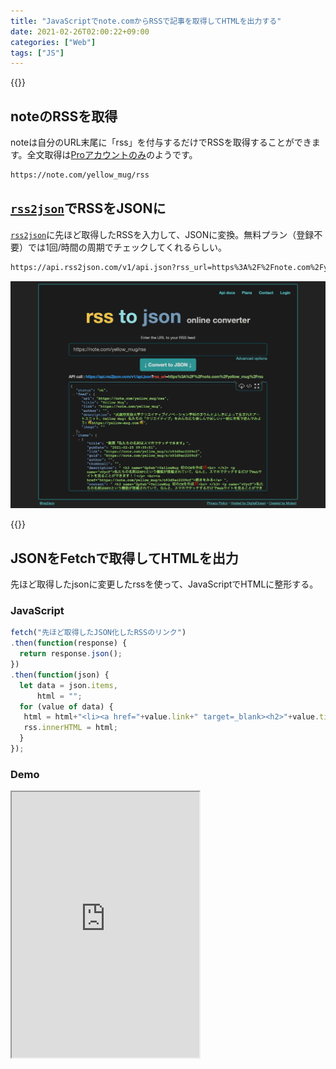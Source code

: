 ```yaml
---
title: "JavaScriptでnote.comからRSSで記事を取得してHTMLを出力する"
date: 2021-02-26T02:00:22+09:00
categories: ["Web"]
tags: ["JS"]
---
```


{{<ad>}}

## noteのRSSを取得

noteは自分のURL末尾に「rss」を付与するだけでRSSを取得することができます。全文取得は[Proアカウントのみ](https://help.note.com/hc/ja/articles/900001001246-記事の全文をRSSで受け取りたい)のようです。

```html
https://note.com/yellow_mug/rss
```

## [`rss2json`](https://rss2json.com)でRSSをJSONに

[`rss2json`](https://rss2json.com)に先ほど取得したRSSを入力して、JSONに変換。無料プラン（登録不要）では1回/時間の周期でチェックしてくれるらしい。

```html
https://api.rss2json.com/v1/api.json?rss_url=https%3A%2F%2Fnote.com%2Fyellow_mug%2Frss
```

![](../../../images/js-rss2json-note-1.jpg)

{{<ad>}}

## JSONをFetchで取得してHTMLを出力

先ほど取得したjsonに変更したrssを使って、JavaScriptでHTMLに整形する。

### JavaScript

```js
fetch("先ほど取得したJSON化したRSSのリンク")
.then(function(response) {
  return response.json();
})
.then(function(json) {
  let data = json.items,
      html = "";
  for (value of data) {
   html = html+"<li><a href="+value.link+" target=_blank><h2>"+value.title+"</h2><time>"+value.pubDate+"</time></a></li>";
   rss.innerHTML = html;
  }
});
```

### Demo

<iframe height=425px class=codepen src="https://mineditor.github.io/?h=%253Cul%2520id%3D%2522rss%2522%253E%250A%2520%2520%25E8%25AA%25AD%25E3%2581%25BF%25E8%25BE%25BC%25E3%2581%25BF%25E4%25B8%25AD...%250A%253C%2Ful%253E&c=none&j=fetch%28%2522%2F%2Fapi.rss2json.com%2Fv1%2Fapi.json%3Frss_url%3Dhttps%25253A%25252F%25252Fnote.com%25252Fyellow_mug%25252Frss%2522%29%250A.then%28function%28response%29%2520%257B%250A%2520%2520return%2520response.json%28%29%3B%250A%257D%29%250A.then%28function%28json%29%2520%257B%250A%2520%2520let%2520data%2520%3D%2520json.items%2C%250A%2520%2520%2520%2520%2520%2520html%2520%3D%2520%2522%2522%3B%250A%2520%2520for%2520%28value%2520of%2520data%29%2520%257B%250A%2520%2520%2520html%2520%3D%2520html%2B%2522%253Cli%253E%253Ca%2520href%3D%2522%2Bvalue.link%2B%2522%2520target%3D_blank%253E%253Ch2%253E%2522%2Bvalue.title%2B%2522%253C%2Fh2%253E%253Ctime%253E%2522%2Bvalue.pubDate%2B%2522%253C%2Ftime%253E%253C%2Fa%253E%253C%2Fli%253E%2522%3B%250A%2520%2520%2520rss.innerHTML%2520%3D%2520html%3B%250A%2520%2520%257D%250A%257D%29%3B&s=40"></iframe>